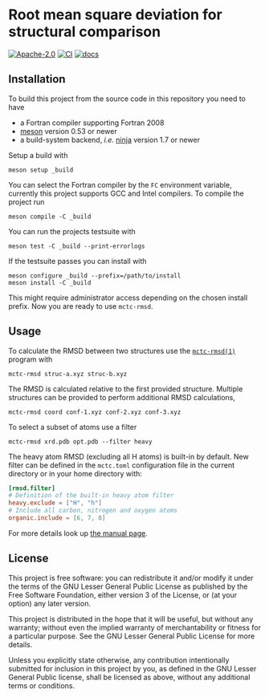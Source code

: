 # Root mean square deviation for structural comparison

[![Apache-2.0](https://img.shields.io/github/license/grimme-lab/rmsd-tool)](LICENSE)
[![CI](https://github.com/grimme-lab/rmsd-tool/workflows/CI/badge.svg)](https://github.com/grimme-lab/rmsd-tool/actions)
[![docs](https://github.com/grimme-lab/rmsd-tool/workflows/docs/badge.svg)](https://grimme-lab.github.io/rmsd-tool)

## Installation

To build this project from the source code in this repository you need to have
- a Fortran compiler supporting Fortran 2008
- [meson](https://mesonbuild.com) version 0.53 or newer
- a build-system backend, *i.e.* [ninja](https://ninja-build.org) version 1.7 or newer

Setup a build with

```
meson setup _build
```

You can select the Fortran compiler by the `FC` environment variable, currently this project supports GCC and Intel compilers.
To compile the project run

```
meson compile -C _build
```

You can run the projects testsuite with

```
meson test -C _build --print-errorlogs
```

If the testsuite passes you can install with

```
meson configure _build --prefix=/path/to/install
meson install -C _build
```

This might require administrator access depending on the chosen install prefix.
Now you are ready to use ``mctc-rmsd``.


## Usage

To calculate the RMSD between two structures use the [``mctc-rmsd(1)``](man/mctc-rmsd.1.adoc) program with

```
mctc-rmsd struc-a.xyz struc-b.xyz
```

The RMSD is calculated relative to the first provided structure.
Multiple structures can be provided to perform additional RMSD calculations,

```
mctc-rmsd coord conf-1.xyz conf-2.xyz conf-3.xyz
```

To select a subset of atoms use a filter

```
mctc-rmsd xrd.pdb opt.pdb --filter heavy
```

The heavy atom RMSD (excluding all H atoms) is built-in by default.
New filter can be defined in the ``mctc.toml`` configuration file in the current directory or in your home directory with:

```toml
[rmsd.filter]
# Definition of the built-in heavy atom filter
heavy.exclude = ["H", "h"]
# Include all carbon, nitrogen and oxygen atoms
organic.include = [6, 7, 8]
```

For more details look up [the manual page](man/mctc-rmsd.1.adoc).


## License

This project is free software: you can redistribute it and/or modify it under
the terms of the GNU Lesser General Public License as published by
the Free Software Foundation, either version 3 of the License, or
(at your option) any later version.

This project is distributed in the hope that it will be useful,
but without any warranty; without even the implied warranty of
merchantability or fitness for a particular purpose.  See the
GNU Lesser General Public License for more details.

Unless you explicitly state otherwise, any contribution intentionally
submitted for inclusion in this project by you, as defined in the
GNU Lesser General Public license, shall be licensed as above, without any
additional terms or conditions.

